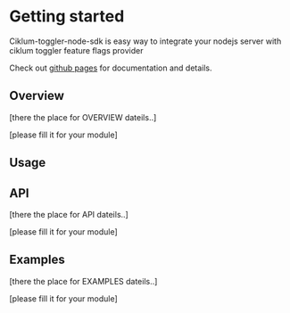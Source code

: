 # Getting started


Ciklum-toggler-node-sdk is easy way to integrate your nodejs server with ciklum toggler feature flags provider 

Check out [github pages]() for documentation and details.

## Overview

[there the place for OVERVIEW dateils..]

[please fill it for your module]

## Usage

## API

[there the place for API dateils..]

[please fill it for your module]   


## Examples

[there the place for EXAMPLES dateils..]    

[please fill it for your module]   
